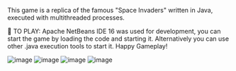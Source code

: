 This game is a replica of the famous "Space Invaders" written in Java, executed with multithreaded processes.

👾 TO PLAY: 
Apache NetBeans IDE 16 was used for development, you can start the game by loading the code and starting it. Alternatively you can use other .java execution tools to start it.
Happy Gameplay!



![image](https://github.com/user-attachments/assets/2431db3f-a2f5-47ef-9060-63905db7da4d)
![image](https://github.com/user-attachments/assets/5a5e6306-0e84-4576-901c-952b1001a0cf)
![image](https://github.com/user-attachments/assets/22e5600a-8f97-4a63-870a-185c2c43ff53)
![image](https://github.com/user-attachments/assets/c4f067ea-adae-4615-bcdf-44a523e1eaef)
